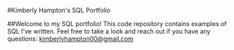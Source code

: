 #Kimberly Hampton's SQL Portfolio

##Welcome to my SQL portfolio! This code repository contains examples of SQL I've written. Feel free to take a look and reach out if you have any questions: kimberlyhampton00@gmail.com
